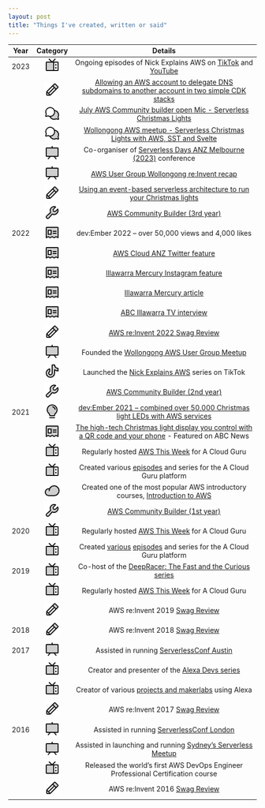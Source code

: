```yaml
---
layout: post
title: "Things I've created, written or said"
---
```


|   Year   |       Category       |                                      Details                                       |
|:--------:|:-------------------:|:--------------------------------------------------------------------------------:|
|   2023   |   ![TV](/tv.png)    | Ongoing episodes of Nick Explains AWS on [TikTok](https://www.tiktok.com/@nickexplainsaws/) and [YouTube](https://www.youtube.com/@nickexplainsaws)                       |
|          |    ![BLOG](/blog.png)    | [Allowing an AWS account to delegate DNS subdomains to another account in two simple CDK stacks](https://dev.to/aws-builders/allowing-an-aws-account-to-delegate-dns-subdomains-to-another-account-in-two-simple-cdk-stacks-1pcm) |
|          |      ![TALK](/talk.png)      | [July AWS Community builder open Mic - Serverless Christmas Lights](https://www.youtube.com/watch?v=WmlLPf5HTnc)               |
|          |      ![TALK](/talk.png)      | [Wollongong AWS meetup - Serverless Christmas Lights with AWS, SST and Svelte](https://www.youtube.com/watch?v=WmlLPf5HTnc)    |
|          |   ![CONFERENCE](/presentation.png)   | Co-organiser of [Serverless Days ANZ Melbourne (2023)](https://anz.serverlessdays.io/) conference                   |
|          |    ![MEETUP](/presentation.png)    | [AWS User Group Wollongong re:Invent recap](https://www.meetup.com/aws-wollongong/events/291110274/)                                         |
|          |     ![BLOG](/blog.png)     | [Using an event-based serverless architecture to run your Christmas lights](https://dev.to/aws-builders/using-an-event-based-serverless-architecture-to-run-your-christmas-lights-2lnf)        |
|          |   ![BUILDER](/builder.png)   | [AWS Community Builder (3rd year)](https://aws.amazon.com/developer/community/community-builders/)                                                 |
|   2022   |  ![MEDIA](/media.png)   | dev:Ember 2022 – over 50,000 views and 4,000 likes                                |
|          |  ![MEDIA](/media.png)   | [AWS Cloud ANZ Twitter feature](https://twitter.com/AWSCloudANZ/status/1599629849798316035)                                                    |
|          |  ![MEDIA](/media.png)   | [Illawarra Mercury Instagram feature](https://www.instagram.com/p/Cl3AvvDSdX6/)                                              |
|          |  ![MEDIA](/media.png)   | [Illawarra Mercury article](https://www.illawarramercury.com.au/story/8009569/fairy-meadow-man-who-syncs-his-christmas-lights-to-music-goes-bigger-and-better/?cs=300)                                                       |
|          |  ![MEDIA](/media.png)   | [ABC Illawarra TV interview](https://www.facebook.com/watch/?v=537589371717078)                                                       |
|          |    ![BLOG](/blog.png)    | [AWS re:Invent 2022 Swag Review](https://acloudguru.com/blog/engineering/aws-reinvent-2022-swag-review)                                                    |
|          |     ![MEETUP](/presentation.png)    | Founded the [Wollongong AWS User Group Meetup](https://www.meetup.com/AWS-Wollongong/)                                      |
|          |     ![VIDEO](/tiktok.png)     | Launched the [Nick Explains AWS](https://www.tiktok.com/@nickexplainsaws) series on TikTok                                   |
|          |   ![BUILDER](/builder.png)   | [AWS Community Builder (2nd year)](https://aws.amazon.com/developer/community/community-builders/)                                                 |
|   2021   |     ![VIDEO](/bulb.png)     | [dev:Ember 2021 – combined over 50,000 Christmas light LEDs with AWS services](https://twitter.com/AWSCloudANZ/status/1467720565914058758)      |
|          |  ![MEDIA](/media.png)   | [The high-tech Christmas light display you control with a QR code and your phone](https://www.abc.net.au/news/2021-12-11/high-tech-christmas-light-display-in-wollongong/100685714) - Featured on ABC News   |
|          |     ![VIDEO](/tv.png)     | Regularly hosted [AWS This Week](https://www.youtube.com/watch?v=-wDYWTwTLhs) for A Cloud Guru                                                |
|          |     ![VIDEO](/tv.png)     | Created various [episodes](https://acloudguru.com/videos/acg-fundamentals/how-to-use-aws-cloudshell) and series for the A Cloud Guru platform                |
|          |     ![VIDEO](/cloud.png)     | Created one of the most popular AWS introductory courses, [Introduction to AWS](https://acloudguru.com/course/introduction-to-aws)     |
|          |   ![BUILDER](/builder.png)   | [AWS Community Builder (1st year)](https://aws.amazon.com/developer/community/community-builders/)                                                |
|   2020   |     ![VIDEO](/tv.png)     | Regularly hosted [AWS This Week](https://www.youtube.com/watch?v=-wDYWTwTLhs) for A Cloud Guru                                                   |
|          |     ![VIDEO](/tv.png)     | Created [various](https://www.youtube.com/watch?v=cPJQ6QnCj-w) [episodes](https://learn.acloud.guru/series/aws-service-spotlight/view/304) and series for the A Cloud Guru platform                |
|   2019   |     ![VIDEO](/tv.png)     | Co-host of the [DeepRacer: The Fast and the Curious series](https://acloud.guru/series/deepracer)                     |
|          |     ![VIDEO](/tv.png)     | Regularly hosted [AWS This Week](https://www.youtube.com/watch?v=-wDYWTwTLhs) for A Cloud Guru                                                   |
|          |    ![BLOG](/blog.png)    | AWS re:Invent 2019 [Swag Review](https://medium.com/@ntriantafillou/aws-re-invent-2019-swag-review-177f8f7ce58e)                                                   |
|   2018   |    ![BLOG](/blog.png)    | AWS re:Invent 2018 [Swag Review](https://medium.com/@ntriantafillou/aws-re-invent-2018-swag-review-f3ff2e00ef4c)                                                    |
|   2017   |   ![CONFERENCE](/presentation.png)   | Assisted in running [ServerlessConf Austin](https://serverlessconf.io/)                                        |
|          |     ![VIDEO](/tv.png)     | Creator and presenter of the [Alexa Devs series](https://acloud.guru/series/alexa-devs)                                   |
|          |     ![VIDEO](/tv.png)     | Creator of various [projects and makerlabs](https://www.hackster.io/xelfer/bring-in-the-washing-b40fba) using Alexa                            |
|          |    ![BLOG](/blog.png)    | AWS re:Invent 2017 [Swag Review](https://medium.com/@ntriantafillou/aws-re-invent-2017-swag-review-4adbdbb86ffb)                                                    |
|   2016   |   ![CONFERENCE](/presentation.png)   | Assisted in running [ServerlessConf London](https://serverlessconf.io/)                                        |
|          |    ![MEETUP](/presentation.png)    | Assisted in launching and running [Sydney’s Serverless Meetup](https://www.meetup.com/sydney-serverless-meetup-group/)                      |
|          |     ![VIDEO](/tv.png)     | Released the world’s first AWS DevOps Engineer Professional Certification course   |
|          |    ![BLOG](/blog.png)    | AWS re:Invent 2016 [Swag Review](https://medium.com/@ntriantafillou/aws-re-invent-2016-swag-review-ed1403d8b4f4)                                                    |
